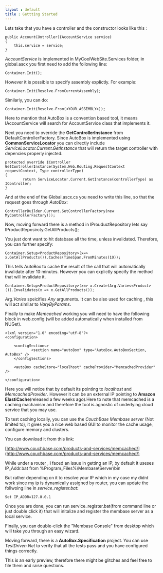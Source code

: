 ```yaml
---
layout : default
title : Gettting Started
---
```


Lets take that you have a controller and the constructor looks like this :


	public AccountCOntroller(IAccountService service)
	{
		this.service = service;
	}

*AccountService* is implemented in MyCoolWebSite.Services folder, in global.ascx you first need to add the following line:

	Container.Init();

However it is possible to specify assembly explictly. For example:

	Container.Init(Resolve.FromCurrentAssembly);

Similarly, you can do:

	Container.Init(Resolve.From(<YOUR_ASSEMBLY>));

Here to mention that AutoBox is a convention based tool, it means IAccountService will search for AccountService class that implements it.

Next you need to override the __GetControllerInstance__ from DefaultControllerFactory. Since AutoBox is implemented using __CommonServiceLocator__ you can directly include _ServiceLocator.Current.GetInstance_ that will return the target controller with depencies properly injected.

	protected override IController GetControllerInstance(System.Web.Routing.RequestContext requestContext, Type controllerType)
	{
            return ServiceLocator.Current.GetInstance(controllerType) as IController;
	}


And at the end of the Global.ascx.cs you need to write this line, so that the request goes through _AutoBox_:

	ControllerBuilder.Current.SetControllerFactory(new MyControllerFactory());


Now, moving forward there is a method in IProuductRepository lets say IProductReposiroty.GetAllProducts();

You just dont want to hit database all the time, unless invalidated. Therefore, you can further specify:

	Container.Setup<ProductRepository>(x=> x.GetAllProducts()).Caches(TimeSpan.FromMinutes(10));

This tells AutoBox to cache the result of the call that will automatically invalidate after 10 minutes. However you can explictly specify the method that will invalidate it.

	Container.Setup<ProductRepository>(x=> x.Create(Arg.Varies<Product>()).Invalidates(x => x.GetAllProducts());

_Arg.Varies_ speicifies *Any* arguments. It can be also used for caching , this will act similar to _VaryByParams_.

Finally to make *Memcached* working you will need to have the following block in web.config (will be added automatically when installed from NUGet).


	<?xml version="1.0" encoding="utf-8"?>
	<configuration>

 		<configSections>
    			<section name="autoBox" type="AutoBox.AutoBoxSection, AutoBox" />
  		</configSections>

  		<autoBox cacheStore="localhost" cacheProvider="MemcachedProvider" />

	</configuration>


Here you will notice that by default its pointing to *localhost* and *MemcachedProvider*. However it can be an external IP pointing to __Amazon ElastiCache__(released a few weeks ago).Here to note that memcached is a caching machanism and therefore the tool is agnostic of underlying cloud service that you may use.

To test caching locally, you can use the  _CouchBase Membase server_ (Not limited to), it gives you a nice web based GUI to monitor the cache usage, configure memory and clusters.

You can download it from this link:

[http://www.couchbase.com/products-and-services/memcached/](http://www.couchbase.com/products-and-services/memcached/)

While under a router , i faced an issue in getting an IP, by default it useses IP_Addr.bat from %Program_Files%\Membase\Server\bin

But rather depending on it to resolve your IP which in my case my didnt work since my ip is dynamically assigned by router, you can update the follwoing line in *service_register.bat*:

	Set IP_ADDR=127.0.0.1

Once you are done, you can run service_register.bat(from command line or just double click it) that will initalize and register the membase server as a local service.

Finally, you can double-click the "Membase Console" from desktop which will take you through an easy wizard.


Moving forward, there is a __AutoBox.Specification__ project. You can use *TestDriven.Net* to verify that all the tests pass and you have configured things correctly.

This is an early preview, therefore there might be glitches and feel free to file them and raise questions.


















